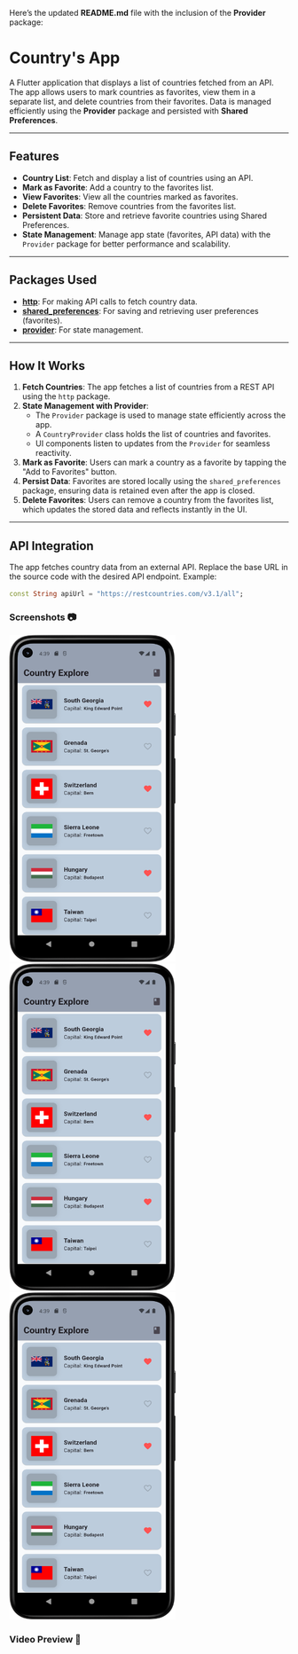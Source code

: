 Here’s the updated **README.md** file with the inclusion of the **Provider** package:

# Country's App

A Flutter application that displays a list of countries fetched from an API. The app allows users to mark countries as favorites, view them in a separate list, and delete countries from their favorites. Data is managed efficiently using the **Provider** package and persisted with **Shared Preferences**.

---

## Features

- **Country List**: Fetch and display a list of countries using an API.
- **Mark as Favorite**: Add a country to the favorites list.
- **View Favorites**: View all the countries marked as favorites.
- **Delete Favorites**: Remove countries from the favorites list.
- **Persistent Data**: Store and retrieve favorite countries using Shared Preferences.
- **State Management**: Manage app state (favorites, API data) with the `Provider` package for better performance and scalability.

---

## Packages Used

- [**http**](https://pub.dev/packages/http): For making API calls to fetch country data.
- [**shared_preferences**](https://pub.dev/packages/shared_preferences): For saving and retrieving user preferences (favorites).
- [**provider**](https://pub.dev/packages/provider): For state management.

---

## How It Works

1. **Fetch Countries**: The app fetches a list of countries from a REST API using the `http` package.
2. **State Management with Provider**:
   - The `Provider` package is used to manage state efficiently across the app.
   - A `CountryProvider` class holds the list of countries and favorites.
   - UI components listen to updates from the `Provider` for seamless reactivity.
3. **Mark as Favorite**: Users can mark a country as a favorite by tapping the "Add to Favorites" button.
4. **Persist Data**: Favorites are stored locally using the `shared_preferences` package, ensuring data is retained even after the app is closed.
5. **Delete Favorites**: Users can remove a country from the favorites list, which updates the stored data and reflects instantly in the UI.

---

## API Integration

The app fetches country data from an external API. Replace the base URL in the source code with the desired API endpoint. Example:
```dart
const String apiUrl = "https://restcountries.com/v3.1/all";
```

### Screenshots 📷


<div align="left">
   
<img src= "https://github.com/Zimil-Patel/country_explore/blob/main/snaps/snap1.png" height = 590 width = 300> &nbsp;&nbsp;&nbsp;&nbsp; <img src= "https://github.com/Zimil-Patel/country_explore/blob/main/snaps/snap1.png" height = 590 width = 300> &nbsp;&nbsp;&nbsp;&nbsp; <img src= "https://github.com/Zimil-Patel/country_explore/blob/main/snaps/snap1.png" height = 590 width = 300> &nbsp;&nbsp;&nbsp;&nbsp;

   
</div>

### Video Preview 🎥




